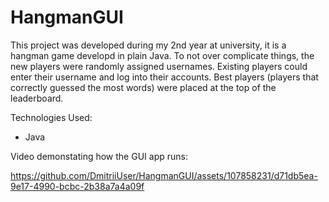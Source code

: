# HangmanGUI
This project was developed during my 2nd year at university, it is a hangman game  developd in plain Java.
To not over complicate things, the new players were randomly assigned usernames. Existing players could enter their username and log into their accounts. Best players (players that correctly guessed the most words) were placed at the top of the leaderboard.

Technologies Used:
- Java

Video demonstating how the GUI app runs:




https://github.com/DmitriiUser/HangmanGUI/assets/107858231/d71db5ea-9e17-4990-bcbc-2b38a7a4a09f




